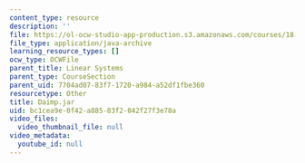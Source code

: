```yaml
---
content_type: resource
description: ''
file: https://ol-ocw-studio-app-production.s3.amazonaws.com/courses/18-03sc-differential-equations-fall-2011/bc1cea9e0f42a88583f2042f27f3e78a_Daimp.jar
file_type: application/java-archive
learning_resource_types: []
ocw_type: OCWFile
parent_title: Linear Systems
parent_type: CourseSection
parent_uid: 7704ad07-83f7-1720-a984-a52df1fbe360
resourcetype: Other
title: Daimp.jar
uid: bc1cea9e-0f42-a885-83f2-042f27f3e78a
video_files:
  video_thumbnail_file: null
video_metadata:
  youtube_id: null
---
```

